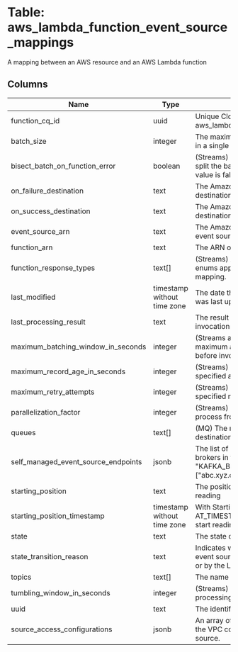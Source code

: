 
# Table: aws_lambda_function_event_source_mappings
A mapping between an AWS resource and an AWS Lambda function
## Columns
| Name        | Type           | Description  |
| ------------- | ------------- | -----  |
|function_cq_id|uuid|Unique CloudQuery ID of aws_lambda_functions table (FK)|
|batch_size|integer|The maximum number of items to retrieve in a single batch.|
|bisect_batch_on_function_error|boolean|(Streams) If the function returns an error, split the batch in two and retry. The default value is false.|
|on_failure_destination|text|The Amazon Resource Name (ARN) of the destination resource.|
|on_success_destination|text|The Amazon Resource Name (ARN) of the destination resource.|
|event_source_arn|text|The Amazon Resource Name (ARN) of the event source.|
|function_arn|text|The ARN of the Lambda function.|
|function_response_types|text[]|(Streams) A list of current response type enums applied to the event source mapping.|
|last_modified|timestamp without time zone|The date that the event source mapping was last updated, or its state changed.|
|last_processing_result|text|The result of the last AWS Lambda invocation of your Lambda function.|
|maximum_batching_window_in_seconds|integer|(Streams and SQS standard queues) The maximum amount of time to gather records before invoking the function, in seconds|
|maximum_record_age_in_seconds|integer|(Streams) Discard records older than the specified age|
|maximum_retry_attempts|integer|(Streams) Discard records after the specified number of retries|
|parallelization_factor|integer|(Streams) The number of batches to process from each shard concurrently|
|queues|text[]|(MQ) The name of the Amazon MQ broker destination queue to consume.|
|self_managed_event_source_endpoints|jsonb|The list of bootstrap servers for your Kafka brokers in the following format: "KAFKA_BOOTSTRAP_SERVERS": ["abc.xyz.com:xxxx","abc2.xyz.com:xxxx"].|
|starting_position|text|The position in a stream from which to start reading|
|starting_position_timestamp|timestamp without time zone|With StartingPosition set to AT_TIMESTAMP, the time from which to start reading.|
|state|text|The state of the event source mapping|
|state_transition_reason|text|Indicates whether the last change to the event source mapping was made by a user, or by the Lambda service.|
|topics|text[]|The name of the Kafka topic.|
|tumbling_window_in_seconds|integer|(Streams) The duration in seconds of a processing window|
|uuid|text|The identifier of the event source mapping.|
|source_access_configurations|jsonb|An array of the authentication protocol, or the VPC components to secure your event source.|
